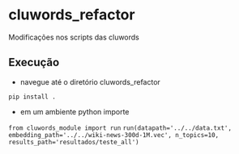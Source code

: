 # cluwords_refactor
Modificações nos scripts das cluwords

## Execução

* navegue até o diretório cluwords_refactor

```pip install .```

* em um ambiente python importe

```from cluwords_module import run```
```run(datapath='../../data.txt', embedding_path='../../wiki-news-300d-1M.vec', n_topics=10, results_path='resultados/teste_all')```
